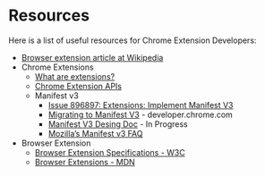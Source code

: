 # Resources

Here is a list of useful resources for Chrome Extension Developers:
- [Browser extension article at Wikipedia](https://en.wikipedia.org/wiki/Browser_extension)
- Chrome Extensions
  - [What are extensions?](https://developer.chrome.com/extensions)
  - [Chrome Extension APIs](https://developer.chrome.com/extensions/api_index)
  - Manifest v3
    - [Issue 896897: Extensions: Implement Manifest V3](https://bugs.chromium.org/p/chromium/issues/detail?id=896897)
    - [Migrating to Manifest V3](https://developer.chrome.com/extensions/migrating_to_manifest_v3) - developer.chrome.com
    - [Manifest V3 Desing Doc](https://docs.google.com/document/d/1nPu6Wy4LWR66EFLeYInl3NzzhHzc-qnk4w4PX-0XMw8/edit#) - In Progress
    - [Mozilla’s Manifest v3 FAQ](https://blog.mozilla.org/addons/2019/09/03/mozillas-manifest-v3-faq/)
- Browser Extension
  - [Browser Extension Specifications - W3C](https://browserext.github.io/browserext/)
  - [Browser Extensions - MDN](https://developer.mozilla.org/en-US/docs/Mozilla/Add-ons/WebExtensions)
